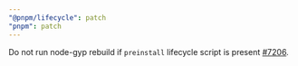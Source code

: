 ```yaml
---
"@pnpm/lifecycle": patch
"pnpm": patch
---
```


Do not run node-gyp rebuild if `preinstall` lifecycle script is present [#7206](https://github.com/pnpm/pnpm/pull/7206).
